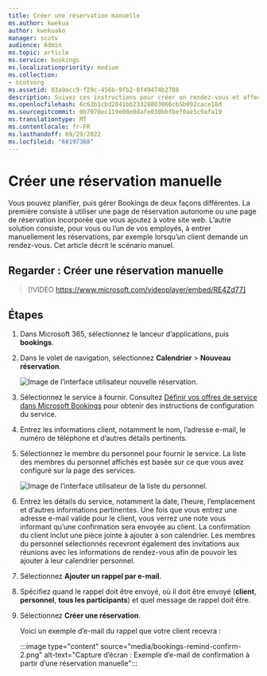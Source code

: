 ```yaml
---
title: Créer une réservation manuelle
ms.author: kwekua
author: kwekuako
manager: scotv
audience: Admin
ms.topic: article
ms.service: bookings
ms.localizationpriority: medium
ms.collection:
- scotvorg
ms.assetid: 03a9acc9-f29c-456b-9fb2-0f49474b2708
description: Suivez ces instructions pour créer un rendez-vous et affecter un employé.
ms.openlocfilehash: 6c63b1cbd2841bb23328803866cb5b092cace18d
ms.sourcegitcommit: 0b7070ec119e00e0dafe030bbfbef0ae5c9afa19
ms.translationtype: MT
ms.contentlocale: fr-FR
ms.lasthandoff: 09/29/2022
ms.locfileid: "68197368"
---
```

# <a name="create-a-manual-booking"></a>Créer une réservation manuelle

Vous pouvez planifier, puis gérer Bookings de deux façons différentes. La première consiste à utiliser une page de réservation autonome ou une page de réservation incorporée que vous ajoutez à votre site web. L’autre solution consiste, pour vous ou l’un de vos employés, à entrer manuellement les réservations, par exemple lorsqu’un client demande un rendez-vous. Cet article décrit le scénario manuel.

## <a name="watch-create-a-manual-booking"></a>Regarder : Créer une réservation manuelle

> [!VIDEO https://www.microsoft.com/videoplayer/embed/RE4Zd77]

## <a name="steps"></a>Étapes

1. Dans Microsoft 365, sélectionnez le lanceur d’applications, puis **bookings**.

1. Dans le volet de navigation, sélectionnez **Calendrier** \> **Nouveau réservation**.

   ![Image de l’interface utilisateur nouvelle réservation.](../media/bookings-newbooking.png)

1. Sélectionnez le service à fournir. Consultez [Définir vos offres de service dans Microsoft Bookings](define-service-offerings.md) pour obtenir des instructions de configuration du service.

1. Entrez les informations client, notamment le nom, l’adresse e-mail, le numéro de téléphone et d’autres détails pertinents.

1. Sélectionnez le membre du personnel pour fournir le service. La liste des membres du personnel affichés est basée sur ce que vous avez configuré sur la page des services.

   ![Image de l’interface utilisateur de la liste du personnel.](../media/bookings-staff-list.png)

1. Entrez les détails du service, notamment la date, l’heure, l’emplacement et d’autres informations pertinentes. Une fois que vous entrez une adresse e-mail valide pour le client, vous verrez une note vous informant qu’une confirmation sera envoyée au client. La confirmation du client inclut une pièce jointe à ajouter à son calendrier. Les membres du personnel sélectionnés recevront également des invitations aux réunions avec les informations de rendez-vous afin de pouvoir les ajouter à leur calendrier personnel.

1. Sélectionnez **Ajouter un rappel par e-mail**.

1. Spécifiez quand le rappel doit être envoyé, où il doit être envoyé (**client**, **personnel**, **tous les participants**) et quel message de rappel doit être.

1. Sélectionnez **Créer une réservation**.

   Voici un exemple d’e-mail du rappel que votre client recevra :

   :::image type="content" source="media/bookings-remind-confirm-2.png" alt-text="Capture d’écran : Exemple d’e-mail de confirmation à partir d’une réservation manuelle":::